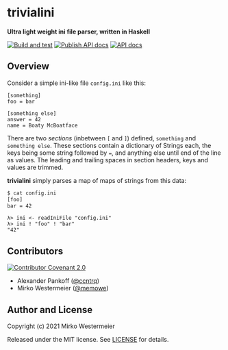 # trivialini

**Ultra light weight ini file parser, written in Haskell**

[![Build and test](https://github.com/memowe/trivialini/actions/workflows/test.yml/badge.svg)](https://github.com/memowe/trivialini/actions/workflows/test.yml)
[![Publish API docs](https://github.com/memowe/trivialini/actions/workflows/haddock-pages.yml/badge.svg)](https://github.com/memowe/trivialini/actions/workflows/haddock-pages.yml)
[![API docs](https://img.shields.io/badge/Haddock-Documentation-8a80a8?style=flat&logo=haskell&logoColor=lightgray)](https://mirko.westermeier.de/trivialini/Trivialini.html)

## Overview

Consider a simple ini-like file `config.ini` like this:

```
[something]
foo = bar

[something else]
answer = 42
name = Boaty McBoatface
```

There are two *sections* (inbetween `[` and `]`) defined, `something` and `something else`. These sections contain a dictionary of Strings each, the keys being some string followed by `=`, and anything else until end of the line as values. The leading and trailing spaces in section headers, keys and values are trimmed.

**trivialini** simply parses a map of maps of strings from this data:

```bash
$ cat config.ini
[foo]
bar = 42
```

```
λ> ini <- readIniFile "config.ini"
λ> ini ! "foo" ! "bar"
"42"
```

## Contributors

[![Contributor Covenant 2.0](https://img.shields.io/badge/Code%20of%20Conduct-Contributor%20Covenant%202.0-8f761b.svg?style=flat&logo=adguard&logoColor=lightgray)](CODE_OF_CONDUCT.md)

- Alexander Pankoff ([@ccntrq](https://github.com/ccntrq))
- Mirko Westermeier ([@memowe](https://github.com/memowe))

## Author and License

Copyright (c) 2021 Mirko Westermeier

Released under the MIT license. See [LICENSE](LICENSE) for details.
